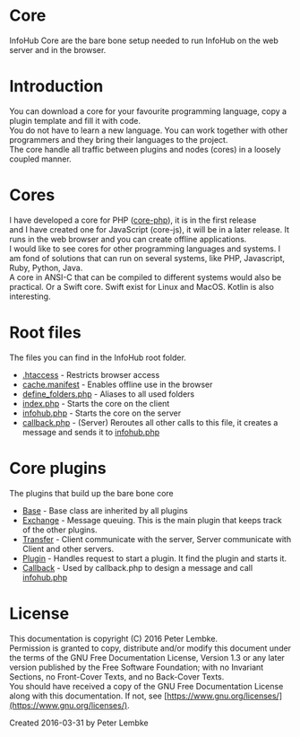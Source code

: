 # Core
InfoHub Core are the bare bone setup needed to run InfoHub on the web server and in the browser.
  
# Introduction
You can download a core for your favourite programming language, copy a plugin template and fill it with code.  
You do not have to learn a new language. You can work together with other programmers and they bring their languages to the project.  
The core handle all traffic between plugins and nodes (cores) in a loosely coupled manner.  

# Cores
I have developed a core for PHP ([core-php](main,core_php)), it is in the first release  
and I have created one for JavaScript (core-js), it will be in a later release. It runs in the web browser and you can create offline applications.  
I would like to see cores for other programming languages and systems. I am fond of solutions that can run on several systems, like PHP, Javascript, Ruby, Python, Java.  
A core in ANSI-C that can be compiled to different systems would also be practical. Or a Swift core. Swift exist for Linux and MacOS. Kotlin is also interesting.  

# Root files
The files you can find in the InfoHub root folder.  
- [.htaccess](main,core_root_htaccess) - Restricts browser access
- [cache.manifest](main,core_root_cachemanifest) - Enables offline use in the browser
- [define_folders.php](main,core_root_definefolders) - Aliases to all used folders
- [index.php](main,core_root_index) - Starts the core on the client
- [infohub.php](main,core_root_infohub) - Starts the core on the server
- [callback.php](main,core_root_callback) - (Server) Reroutes all other calls to this file, it creates a message and sends it to [infohub.php](main,core_root_infohub)

# Core plugins
The plugins that build up the bare bone core  
- [Base](plugin,infohub_base) - Base class are inherited by all plugins
- [Exchange](plugin,infohub_exchange) - Message queuing. This is the main plugin that keeps track of the other plugins.
- [Transfer](plugin,infohub_transfer) - Client communicate with the server, Server communicate with Client and other servers.
- [Plugin](plugin,infohub_plugin) - Handles request to start a plugin. It find the plugin and starts it.
- [Callback](plugin,infohub_callback) - Used by callback.php to design a message and call [infohub.php](main,core_root_infohub)

# License
This documentation is copyright (C) 2016 Peter Lembke.  
Permission is granted to copy, distribute and/or modify this document under the terms of the GNU Free Documentation License, Version 1.3 or any later version published by the Free Software Foundation; with no Invariant Sections, no Front-Cover Texts, and no Back-Cover Texts.  
You should have received a copy of the GNU Free Documentation License along with this documentation. If not, see [https://www.gnu.org/licenses/](https://www.gnu.org/licenses/).  

Created 2016-03-31 by Peter Lembke  
